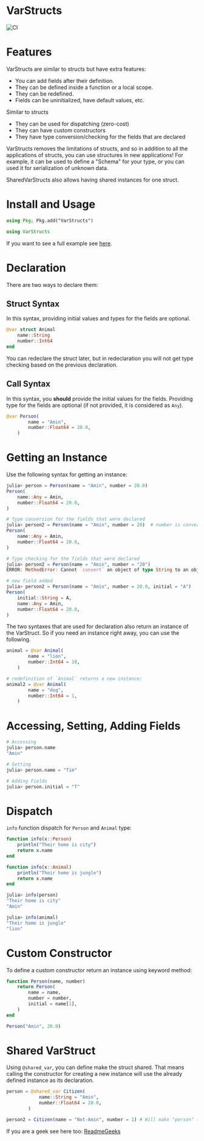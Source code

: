 # VarStructs

![CI](https://github.com/aminya/VarStructs.jl/workflows/CI/badge.svg)

# Features

VarStructs are similar to structs but have extra features:
  - You can add fields after their definition.
  - They can be defined inside a function or a local scope.
  - They can be redefined.
  - Fields can be uninitialized, have default values, etc.

Similar to structs
  - They can be used for dispatching (zero-cost)
  - They can have custom constructors
  - They have type conversion/checking for the fields that are declared

VarStructs removes the limitations of structs, and so in addition to all the applications of structs, you can use structures in new applications! For example, it can be used to define a "Schema" for your type, or you can used it for serialization of unknown data.

SharedVarStructs also allows having shared instances for one struct.

# Install and Usage
```julia
using Pkg; Pkg.add("VarStructs")
```
```julia
using VarStructs
```

If you want to see a full example see [here]( https://github.com/aminya/VarStructs.jl/blob/master/example/schema.jl).

# Declaration
There are two ways to declare them:

## Struct Syntax
In this syntax, providing initial values and types for the fields are optional.
```julia
@var struct Animal
    name::String
    number::Int64
end
```
You can redeclare the struct later, but in redeclaration you will not get type checking based on the previous declaration.

## Call Syntax
In this syntax, you **should** provide the initial values for the fields. Providing type for the fields are optional (if not provided, it is considered as `Any`).
```julia
@var Person(
        name = "Amin",
        number::Float64 = 20.0,
    )
```

# Getting an Instance
Use the following syntax for getting an instance:
```julia
julia> person = Person(name = "Amin", number = 20.0)
Person(
    name::Any = Amin,       
    number::Float64 = 20.0,
)

# Type conversion for the fields that were declared
julia> person2 = Person(name = "Amin", number = 20)  # number is converted to Float64
Person(
    name::Any = Amin,       
    number::Float64 = 20.0,
)

# Type checking for the fields that were declared
julia> person2 = Person(name = "Amin", number = "20")
ERROR: MethodError: Cannot `convert` an object of type String to an object of type Float64

# new field added
julia> person2 = Person(name = "Amin", number = 20.0, initial = "A")
Person(
    initial::String = A,    
    name::Any = Amin,       
    number::Float64 = 20.0,
)
```

The two syntaxes that are used for declaration also return an instance of the VarStruct. So if you need an instance right away, you can use the following.
```julia
animal = @var Animal(
        name = "lion",
        number::Int64 = 10,
    )

# redefinition of `Animal` returns a new instance:
animal2 = @var Animal(
        name = "dog",
        number::Int64 = 1,
    )
```

# Accessing, Setting, Adding Fields
```julia
# Accessing
julia> person.name
"Amin"

# Setting
julia> person.name = "Tim"

# Adding Fields
julia> person.initial = "T"

```

# Dispatch
`info` function dispatch for `Person` and `Animal` type:
```julia
function info(x::Person)
    println("Their home is city")
    return x.name
end

function info(x::Animal)
    println("Their home is jungle")
    return x.name
end
```
```julia
julia> info(person)
"Their home is city"
"Amin"

julia> info(animal)
"Their home is jungle"
"lion"
```


# Custom Constructor
To define a custom constructor return an instance using keyword method:
```julia
function Person(name, number)
    return Person(
        name = name,
        number = number,
        initial = name[1],
    )
end

Person("Amin", 20.0)
```


# Shared VarStruct
Using `@shared_var`, you can define make the struct shared. That means calling the constructor for creating a new instance will use the already defined instance as its declaration.
```julia
person = @shared_var Citizen(
            name::String = "Amin",
            number::Float64 = 20.0,
        )

person2 = Citizen(name = "Not-Amin", number = 1) # Will make "person" the same as "person2"
```


If you are a geek see here too: [ReadmeGeeks](https://github.com/aminya/VarStructs.jl/blob/master/ReadmeGeeks.md)
